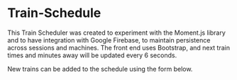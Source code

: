# Train-Schedule

This Train Scheduler was created to experiment with the Moment.js library and to have integration with Google Firebase, to maintain persistence across sessions and machines. The front end uses Bootstrap, and next train times and minutes away will be updated every 6 seconds.
 
New trains can be added to the schedule using the form below.
